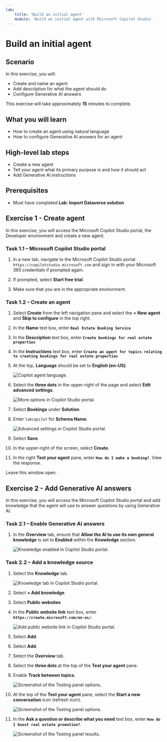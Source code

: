```yaml
---
lab:
    title: 'Build an initial agent'
    module: 'Build an initial agent with Microsoft Copilot Studio'
---
```


# Build an initial agent

## Scenario

In this exercise, you will:

- Create and name an agent
- Add description for what the agent should do
- Configure Generative AI answers

This exercise will take approximately **15** minutes to complete.

## What you will learn

- How to create an agent using natural language
- How to configure Generative AI answers for an agent

## High-level lab steps

- Create a new agent
- Tell your agent what its primary purpose is and how it should act
- Add Generative AI instructions
  
## Prerequisites

- Must have completed **Lab: Import Dataverse solution**

## Exercise 1 - Create agent

In this exercise, you will access the Microsoft Copilot Studio portal, the Developer environment and create a new agent.

### Task 1.1 – Microsoft Copilot Studio portal

1. In a new tab, navigate to the Microsoft Copilot Studio portal `https://copilotstudio.microsoft.com` and sign in with your Microsoft 365 credentials if prompted again.

1. If prompted, select **Start free trial**.

1. Make sure that you are in the appropriate environment.

### Task 1.2 – Create an agent

1. Select **Create** from the left navigation pane and select the **+ New agent** and **Skip to configure** in the top right.

1. In the **Name** text box, enter **`Real Estate Booking Service`**

1. In the **Description** text box, enter **`Create bookings for real estate properties`**

1. In the **Instructions** text box, enter **`Create an agent for topics relating to creating bookings for real estate properties`**

1. At the top, **Language** should be set to **English (en-US)**.

    ![Copilot agent language.](../media/copilot-agent-language.png)

1. Select the **three dots** in the upper-right of the page and select **Edit advanced settings**.

    ![More options in Copilot Studio portal.](../media/copilot-studio-more-options-2.png)

1. Select **Bookings** under **Solution**.

1. Enter `labcopilot` for **Schema Name**.

    ![Advanced settings in Copilot Studio portal.](../media/copilot-studio-advanced-settings.png)

1. Select **Save**.

1. In the upper-right of the screen, select **Create**.

1. In the right **Test your agent** pane, enter **`How do I make a booking?`**. View the response.

Leave this window open.

## Exercise 2 - Add Generative AI answers

In this exercise, you will access the Microsoft Copilot Studio portal and add knowledge that the agent will use to answer questions by using Generative AI.

### Task 2.1 – Enable Generative AI answers

1. In the **Overview** tab, ensure that **Allow the AI to use its own general knowledge** is set to **Enabled** within the **Knowledge** section.

    ![Knowledge enabled in Copilot Studio portal.](../media/knowledge-enabled.png)

### Task 2.2 – Add a knowledge source

1. Select the **Knowledge** tab.

    ![Knowledge tab in Copilot Studio portal.](../media/knowledge-tab.png)

1. Select **+ Add knowledge**.

1. Select **Public websites**

1. In the **Public website link** text box, enter **`https://create.microsoft.com/en-us/`**.

    ![Add public website link in Copilot Studio portal.](../media/add-website-knowledge-source.png)

1. Select **Add**.

1. Select **Add**.

1. Select the **Overview** tab.

1. Select the **three dots** at the top of the **Test your agent** pane.

1. Enable **Track between topics**.

    ![Screenshot of the Testing panel options.](../media/test-pane-options.png)

1. At the top of the **Test your agent** pane, select the  **Start a new conversation** icon (refresh icon).

    ![Screenshot of the Testing panel options.](../media/copilot-test-pane-start-new-conversation.png)

1. In the **Ask a question or describe what you need** text box, enter **`How do I boost real estate promotion?`**.

    ![Screenshot of the Testing panel results.](../media/test-pane-results.png)
